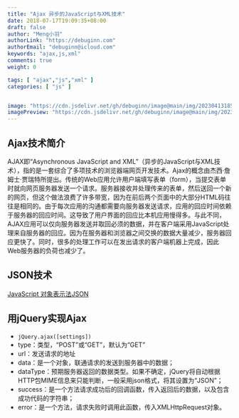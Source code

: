 ```yaml
---
title: "Ajax 异步的JavaScript与XML技术"
date: 2018-07-17T19:09:35+08:00
draft: false
author: "Meng小羽"
authorLink: "https://debuginn.com"
authorEmail: "debuginn@icloud.com"
keywords: "ajax,js,xml"
comments: true
weight: 0

tags: [ "ajax","js","xml" ]
categories: [ "js" ]


image: "https://cdn.jsdelivr.net/gh/debuginn/image@main/img/202304131856440.jpg"
imagePreview: "https://cdn.jsdelivr.net/gh/debuginn/image@main/img/202304131856440.jpg"
---
```


## Ajax技术简介

AJAX即“Asynchronous JavaScript and XML”（异步的JavaScript与XML技术），指的是一套综合了多项技术的浏览器端网页开发技术。Ajax的概念由杰西·詹姆士·贾瑞特所提出。传统的Web应用允许用户端填写表单（form），当提交表单时就向网页服务器发送一个请求。服务器接收并处理传来的表单，然后送回一个新的网页，但这个做法浪费了许多带宽，因为在前后两个页面中的大部分HTML码往往是相同的。由于每次应用的沟通都需要向服务器发送请求，应用的回应时间依赖于服务器的回应时间。这导致了用户界面的回应比本机应用慢得多。与此不同，AJAX应用可以仅向服务器发送并取回必须的数据，并在客户端采用JavaScript处理来自服务器的回应。因为在服务器和浏览器之间交换的数据大量减少，服务器回应更快了。同时，很多的处理工作可以在发出请求的客户端机器上完成，因此Web服务器的负荷也减少了。

## JSON技术

[JavaScript 对象表示法JSON](/p/js-json/)

## 用jQuery实现Ajax

- `jQuery.ajax([settings])`
- type：类型，“POST”或“GET”，默认为“GET” 
- url：发送请求的地址 
- data：是一个对象，联通请求的发送到服务器中的数据； 
- dataType：预期服务器返回的数据类型。如果不确定，jQuery将自动根据HTTP包MIME信息来只能判断，一般采用json格式，将其设置为“JSON”； 
- success：是一个方法请求成功后的回调函数，传入返回后的数据，以及包含成功代码的字符串； 
- error：是一个方法，请求失败时调用此函数，传入XMLHttpRequest对象。